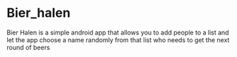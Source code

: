 # Bier_halen
Bier Halen is a simple android app that allows you to add people to a list and let the app choose a name randomly from that list who needs to get the next round of beers
